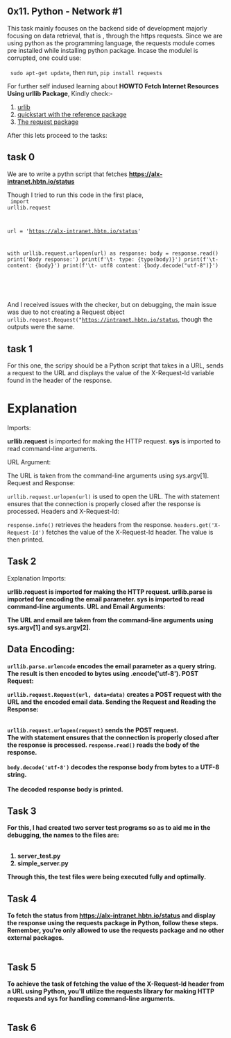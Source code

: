 ## 0x11. Python - Network #1

This task mainly focuses on the backend side of development majorly focusing on data retrieval, that is , through the https requests. Since we are using python as the programming language, the requests module comes pre installed while installing python package. Incase the modulel is corrupted, one could use: <br><br>
<code> sudo apt-get update</code>, then run, <code>pip install requests</code>


For further self indused learning about <strong>HOWTO Fetch Internet Resources Using urllib Package</strong>, Kindly check:-
1. <a href="https://intranet.alxswe.com/rltoken/KoRrs5dVWsb-B82e-M1TQQ">urlib</a>
2. <a href="https://intranet.alxswe.com/rltoken/OGcRGPr7TSWtzypDd0ZibQ">quickstart with the reference package</a>
3. <a href="https://intranet.alxswe.com/rltoken/dUNaNQrV2bMSstILitQbXQ">The request package</a>


After this lets proceed to the tasks:

## task 0
We are to write a pythn script that fetches <strong>https://alx-intranet.hbtn.io/status</strong>

Though I tried to run this code in the first place,<br>
<code>
import urllib.request

url = 'https://alx-intranet.hbtn.io/status'

with urllib.request.urlopen(url) as response:
    body = response.read()
    print('Body response:')
    print(f'\t- type: {type(body)}')
    print(f'\t- content: {body}')
    print(f'\t- utf8 content: {body.decode("utf-8")}')

</code> <br></br> And I received issues with the checker, but on debugging, the main issue was due to not creating a Request object <code>urllib.request.Request("https://intranet.hbtn.io/status</code>, though the outputs were the same.

## task 1

For this one, the scripy should be a Python script that takes in a URL, sends a request to the URL and displays the value of the X-Request-Id variable found in the header of the response.

# Explanation
Imports:

<strong>urllib.request</strong> is imported for making the HTTP request.
<strong>sys</strong> is imported to read command-line arguments.<br>

URL Argument:

The URL is taken from the command-line arguments using sys.argv[1].
Request and Response:

<code>urllib.request.urlopen(url)</code> is used to open the URL.
The with statement ensures that the connection is properly closed after the response is processed.
Headers and X-Request-Id:

<code>response.info()</code> retrieves the headers from the response.
<code>headers.get('X-Request-Id')</code> fetches the value of the X-Request-Id header.
The value is then printed.

## Task 2
Explanation
Imports:

<strong>urllib.request<strong> is imported for making the HTTP request.
<strong>urllib.parse</strong> is imported for encoding the email parameter.
<strong>sys</strong> is imported to read command-line arguments.
URL and Email Arguments:

The URL and email are taken from the command-line arguments using <strong>sys.argv[1]</strong> and <strong>sys.argv[2]</strong>.
## Data Encoding:

<strong><code>urllib.parse.urlencode</code></strong> encodes the email parameter as a query string. The result is then encoded to bytes using .encode('utf-8').
POST Request:

<code>urllib.request.Request(url, data=data)</code> creates a POST request with the URL and the encoded email data.
Sending the Request and Reading the Response:<br></br>

<code>urllib.request.urlopen(request)</code> sends the POST request.<br>
The with statement ensures that the connection is properly closed after the response is processed.
<code>response.read()</code> reads the body of the response.<br></br>
<code>body.decode('utf-8')</code> decodes the response body from bytes to a UTF-8 string.<br></br>
The decoded response body is printed.

## Task 3
For this, I had created two server test programs so as to aid me in the debugging, the names to the files are:<br></br>
1. server_test.py 
2. simple_server.py 

Through this, the test files were being executed fully and optimally.

## Task 4
To fetch the status from https://alx-intranet.hbtn.io/status and display the response using the requests package in Python, follow these steps. Remember, you're only allowed to use the requests package and no other external packages.<br></br>

## Task 5
To achieve the task of fetching the value of the X-Request-Id header from a URL using Python, you'll utilize the requests library for making HTTP requests and sys for handling command-line arguments. <br></br>

## Task 6

